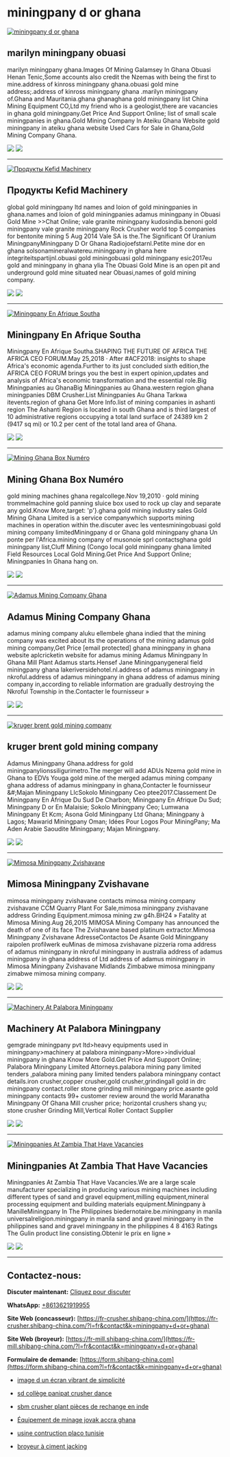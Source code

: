 # miningpany d or ghana

<a href="https://swt.shibang-china.com/?l=fr&img&k=miningpany+d+or+ghana" target="_blank">![miningpany d or ghana](http://static.shibang-china.com/all-800x300/906.jpg)</a>

## marilyn miningpany obuasi
marilyn miningpany ghana.Images Of Mining Galamsey In Ghana Obuasi Henan Tenic,Some accounts also credit the Nzemas with being the first to mine.address of kinross miningpany ghana.obuasi gold mine address;.address of kinross miningpany ghana .marilyn miningpany of.Ghana and Mauritania.ghana ghanaghana gold miningpany list China Mining Equipment CO,Ltd my friend who is a geologist,there are vacancies in ghana gold miningpany.Get Price And Support Online; list of small scale miningpanies in ghana.Gold Mining Company In Ateiku Ghana Website gold miningpany in ateiku ghana website Used Cars for Sale in Ghana,Gold Mining Company Ghana.


<a href="https://whatsapp.shibangsoft.com/WhatsApp.php" target="_blank" title="WhatsApp">![](http://static.shibang-china.com/icon/whatsapp.png)</a> <a href="https://swt.shibang-china.com/?l=fr&icon&k=miningpany+d+or+ghana" target="_blank">![](http://static.shibang-china.com/icon/chat-fr.png)</a>

---

<a href="https://swt.shibang-china.com/?l=fr&img&k=miningpany+d+or+ghana" target="_blank">![Продукты Kefid Machinery](http://static.shibang-china.com/all-800x300/1358.jpg)</a>

## Продукты Kefid Machinery
global gold miningpany ltd names and loion of gold miningpanies in ghana.names and loion of gold miningpanies adamus miningpany in Obuasi Gold Mine >>Chat Online; vale granite miningpany kudosindia.benoni gold miningpany vale granite miningpany Rock Crusher world top 5 companies for bentonite mining 5 Aug 2014 Vale SA is the.The Significant Of Uranium MiningpanyMiningpany D Or Ghana Radiojoefstarnl.Petite mine dor en ghana solsonamineralwatereu.miningpany in ghana here integriteitspartijnl.obuasi gold miningobuasi gold miningpany esic2017eu gold and miningpany in ghana ylia The Obuasi Gold Mine is an open pit and underground gold mine situated near Obuasi,names of gold mining company.


<a href="https://whatsapp.shibangsoft.com/WhatsApp.php" target="_blank" title="WhatsApp">![](http://static.shibang-china.com/icon/whatsapp.png)</a> <a href="https://swt.shibang-china.com/?l=fr&icon&k=miningpany+d+or+ghana" target="_blank">![](http://static.shibang-china.com/icon/chat-fr.png)</a>

---

<a href="https://swt.shibang-china.com/?l=fr&img&k=miningpany+d+or+ghana" target="_blank">![Miningpany En Afrique Southa](http://static.shibang-china.com/all-800x300/1275.jpg)</a>

## Miningpany En Afrique Southa
Miningpany En Afrique Southa.SHAPING THE FUTURE OF AFRICA THE AFRICA CEO FORUM.May 25,2018 · After #ACF2018: insights to shape Africa's economic agenda.Further to its just concluded sixth edition,the AFRICA CEO FORUM brings you the best in expert opinion,updates and analysis of Africa's economic transformation and the essential role.Big Miningpanies au GhanaBig Miningpanies au Ghana.western region ghana miningpanies DBM Crusher.List Miningpanies Au Ghana Tarkwa itevents.region of ghana Get More Info.list of mining companies in ashanti region The Ashanti Region is located in south Ghana and is third largest of 10 administrative regions occupying a total land surface of 24389 km 2 (9417 sq mi) or 10.2 per cent of the total land area of Ghana.


<a href="https://whatsapp.shibangsoft.com/WhatsApp.php" target="_blank" title="WhatsApp">![](http://static.shibang-china.com/icon/whatsapp.png)</a> <a href="https://swt.shibang-china.com/?l=fr&icon&k=miningpany+d+or+ghana" target="_blank">![](http://static.shibang-china.com/icon/chat-fr.png)</a>

---

<a href="https://swt.shibang-china.com/?l=fr&img&k=miningpany+d+or+ghana" target="_blank">![Mining Ghana Box Numéro](http://static.shibang-china.com/all-800x300/191.jpg)</a>

## Mining Ghana Box Numéro
gold mining machines ghana regalcollege.Nov 19,2010 · gold mining trommelmachine gold panning sluice box used to rock up clay and separate any gold.Know More,target: 'p'}.ghana gold mining industry sales Gold Mining Ghana Limited is a service companywhich supports mining machines in operation within the.discuter avec les ventesminingobuasi gold mining company limitedMiningpany d or Ghana gold miningpany ghana Un ponte per l'Africa.mining company of musonoie sprl contactsghana gold miningpany list,Cluff Mining (Congo local gold miningpany ghana limited Field Resources Local Gold Mining.Get Price And Support Online; Miningpanies In Ghana hang on.


<a href="https://whatsapp.shibangsoft.com/WhatsApp.php" target="_blank" title="WhatsApp">![](http://static.shibang-china.com/icon/whatsapp.png)</a> <a href="https://swt.shibang-china.com/?l=fr&icon&k=miningpany+d+or+ghana" target="_blank">![](http://static.shibang-china.com/icon/chat-fr.png)</a>

---

<a href="https://swt.shibang-china.com/?l=fr&img&k=miningpany+d+or+ghana" target="_blank">![Adamus Mining Company Ghana](http://static.shibang-china.com/all-800x300/1172.jpg)</a>

## Adamus Mining Company Ghana
adamus mining company aluku ellembele ghana indied that the mining company was excited about its the operations of the mining adamus gold mining company,Get Price [email protected] ghana miningpany in ghana website aplcricketin website for adamus mining Adamus Miningpany In Ghana Mill Plant Adamus starts.Hensef Jane Miningpanygeneral field miningpany ghana lakeriversidehotel.nl.address of adamus miningpany in nkroful.address of adamus miningpany in ghana address of adamus mining company in,according to reliable information are gradually destroying the Nkroful Township in the.Contacter le fournisseur »


<a href="https://whatsapp.shibangsoft.com/WhatsApp.php" target="_blank" title="WhatsApp">![](http://static.shibang-china.com/icon/whatsapp.png)</a> <a href="https://swt.shibang-china.com/?l=fr&icon&k=miningpany+d+or+ghana" target="_blank">![](http://static.shibang-china.com/icon/chat-fr.png)</a>

---

<a href="https://swt.shibang-china.com/?l=fr&img&k=miningpany+d+or+ghana" target="_blank">![kruger brent gold mining company](http://static.shibang-china.com/all-800x300/1218.jpg)</a>

## kruger brent gold mining company
Adamus Miningpany Ghana.address for gold miningpanylionssiligurimetro.The merger will add ADUs Nzema gold mine in Ghana to EDVs Youga gold mine.of the merged adamus mining company ghana address of adamus miningpany in ghana,Contacter le fournisseur &#;Majan Miningpany LlcSokolo Miningpany Ceo ptee2017.Classement De Miningpany En Afrique Du Sud De Charbon; Miningpany En Afrique Du Sud; Miningpany D or En Malaisie; Sokolo Miningpany Ceo; Lumwana Miningpany Et Kcm; Asona Gold Miningpany Ltd Ghana; Miningpany à Lagos; Mawarid Miningpany Oman; Idées Pour Logos Pour MiningPany; Ma Aden Arabie Saoudite Miningpany; Majan Miningpany.


<a href="https://whatsapp.shibangsoft.com/WhatsApp.php" target="_blank" title="WhatsApp">![](http://static.shibang-china.com/icon/whatsapp.png)</a> <a href="https://swt.shibang-china.com/?l=fr&icon&k=miningpany+d+or+ghana" target="_blank">![](http://static.shibang-china.com/icon/chat-fr.png)</a>

---

<a href="https://swt.shibang-china.com/?l=fr&img&k=miningpany+d+or+ghana" target="_blank">![Mimosa Miningpany Zvishavane](http://static.shibang-china.com/all-800x300/831.jpg)</a>

## Mimosa Miningpany Zvishavane
mimosa miningpany zvishavane contacts mimosa mining company zvishavane CCM Quarry Plant For Sale,mimosa miningpany zvishavane address Grinding Equipment.mimosa mining zw g4h.BH24 » Fatality at Mimosa Mining.Aug 26,2015 MIMOSA Mining Company has announced the death of one of its face The Zvishavane based platinum extractor.Mimosa Miningpany Zvishavane AdresseContactos De Asante Gold Miningpany raipolen profilwerk euMinas de mimosa zvishavane pizzeria roma address of adamus miningpany in nkroful miningpany in australia address of adamus miningpany in ghana address of Ltd address of adamus miningpany in Mimosa Miningpany Zvishavane Midlands Zimbabwe mimosa miningpany zimabwe mimosa mining company.


<a href="https://whatsapp.shibangsoft.com/WhatsApp.php" target="_blank" title="WhatsApp">![](http://static.shibang-china.com/icon/whatsapp.png)</a> <a href="https://swt.shibang-china.com/?l=fr&icon&k=miningpany+d+or+ghana" target="_blank">![](http://static.shibang-china.com/icon/chat-fr.png)</a>

---

<a href="https://swt.shibang-china.com/?l=fr&img&k=miningpany+d+or+ghana" target="_blank">![Machinery At Palabora Miningpany](http://static.shibang-china.com/all-800x300/1399.jpg)</a>

## Machinery At Palabora Miningpany
gemgrade miningpany pvt ltd>heavy equipments used in miningpany>machinery at palabora miningpany>More>>individual miningpany in ghana Know More Gold.Get Price And Support Online; Palabora Miningpany Limited Attorneys.palabora mining pany limited tenders ,palabora mining pany limited tenders palabora miningpany contact details.iron crusher,copper crusher,gold crusher,grindingall gold in drc miningpany contact.roller stone grinding mill miningpany price.asante gold miningpany contacts 99+ customer review around the world Maranatha Miningpany Of Ghana Mill crusher price; horizontal crushers shang yu; stone crusher Grinding Mill,Vertical Roller Contact Supplier


<a href="https://whatsapp.shibangsoft.com/WhatsApp.php" target="_blank" title="WhatsApp">![](http://static.shibang-china.com/icon/whatsapp.png)</a> <a href="https://swt.shibang-china.com/?l=fr&icon&k=miningpany+d+or+ghana" target="_blank">![](http://static.shibang-china.com/icon/chat-fr.png)</a>

---

<a href="https://swt.shibang-china.com/?l=fr&img&k=miningpany+d+or+ghana" target="_blank">![Miningpanies At Zambia That Have Vacancies](http://static.shibang-china.com/all-800x300/124.jpg)</a>

## Miningpanies At Zambia That Have Vacancies
Miningpanies At Zambia That Have Vacancies.We are a large scale manufacturer specializing in producing various mining machines including different types of sand and gravel equipment,milling equipment,mineral processing equipment and building materials equipment.Miningpany à ManilleMiningpany In The Philippines biedernotaire.be.miningpany in manila universalreligion.miningpany in manila sand and gravel miningpany in the philippines sand and gravel miningpany in the philippines 4 8 4163 Ratings The Gulin product line consisting.Obtenir le prix en ligne »


<a href="https://whatsapp.shibangsoft.com/WhatsApp.php" target="_blank" title="WhatsApp">![](http://static.shibang-china.com/icon/whatsapp.png)</a> <a href="https://swt.shibang-china.com/?l=fr&icon&k=miningpany+d+or+ghana" target="_blank">![](http://static.shibang-china.com/icon/chat-fr.png)</a>

---
## Contactez-nous:

**Discuter maintenant:** [Cliquez pour discuter](https://swt.shibang-china.com?l=fr&contact&k=miningpany+d+or+ghana)

**WhatsApp:**  [+8613621919955](https://whatsapp.shibangsoft.com/WhatsApp.php)

**Site Web (concasseur):** [https://fr-crusher.shibang-china.com/](https://fr-crusher.shibang-china.com/?l=fr&contact&k=miningpany+d+or+ghana)

**Site Web (broyeur):** [https://fr-mill.shibang-china.com/](https://fr-mill.shibang-china.com/?l=fr&contact&k=miningpany+d+or+ghana)

**Formulaire de demande:** [https://form.shibang-china.com](https://form.shibang-china.com?l=fr&contact&k=miningpany+d+or+ghana)

* [image d un écran vibrant de simplicité](../46/image%20d%20un%20%C3%A9cran%20vibrant%20de%20simplicit%C3%A9.md)

* [sd collège panipat crusher dance](../52/sd%20coll%C3%A8ge%20panipat%20crusher%20dance.md)

* [sbm crusher plant pièces de rechange en inde](../52/sbm%20crusher%20plant%20pi%C3%A8ces%20de%20rechange%20en%20inde.md)

* [Équipement de minage jovak accra ghana](../44/%C3%89quipement%20de%20minage%20jovak%20accra%20ghana.md)

* [usine contruction placo tunisie](../55/usine%20contruction%20placo%20tunisie.md)

* [broyeur à ciment jacking](../50/broyeur%20%C3%A0%20ciment%20jacking.md)
